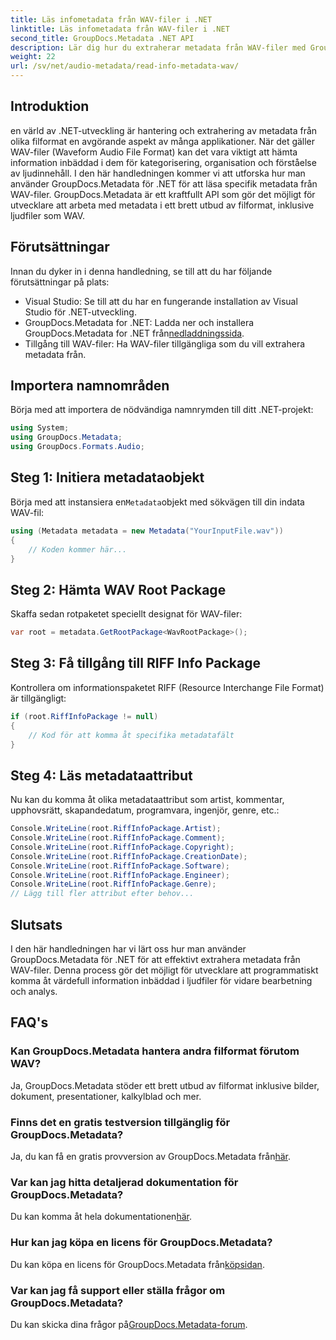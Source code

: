 ```yaml
---
title: Läs infometadata från WAV-filer i .NET
linktitle: Läs infometadata från WAV-filer i .NET
second_title: GroupDocs.Metadata .NET API
description: Lär dig hur du extraherar metadata från WAV-filer med GroupDocs.Metadata för .NET. Dyk in i denna steg-för-steg handledning för att utnyttja metadata för hantering av ljudfiler.
weight: 22
url: /sv/net/audio-metadata/read-info-metadata-wav/
---
```

## Introduktion
en värld av .NET-utveckling är hantering och extrahering av metadata från olika filformat en avgörande aspekt av många applikationer. När det gäller WAV-filer (Waveform Audio File Format) kan det vara viktigt att hämta information inbäddad i dem för kategorisering, organisation och förståelse av ljudinnehåll.
I den här handledningen kommer vi att utforska hur man använder GroupDocs.Metadata för .NET för att läsa specifik metadata från WAV-filer. GroupDocs.Metadata är ett kraftfullt API som gör det möjligt för utvecklare att arbeta med metadata i ett brett utbud av filformat, inklusive ljudfiler som WAV.
## Förutsättningar
Innan du dyker in i denna handledning, se till att du har följande förutsättningar på plats:
- Visual Studio: Se till att du har en fungerande installation av Visual Studio för .NET-utveckling.
-  GroupDocs.Metadata for .NET: Ladda ner och installera GroupDocs.Metadata for .NET från[nedladdningssida](https://releases.groupdocs.com/metadata/net/).
- Tillgång till WAV-filer: Ha WAV-filer tillgängliga som du vill extrahera metadata från.

## Importera namnområden
Börja med att importera de nödvändiga namnrymden till ditt .NET-projekt:
```csharp
using System;
using GroupDocs.Metadata;
using GroupDocs.Formats.Audio;
```
## Steg 1: Initiera metadataobjekt
 Börja med att instansiera en`Metadata`objekt med sökvägen till din indata WAV-fil:
```csharp
using (Metadata metadata = new Metadata("YourInputFile.wav"))
{
    // Koden kommer här...
}
```
## Steg 2: Hämta WAV Root Package
Skaffa sedan rotpaketet speciellt designat för WAV-filer:
```csharp
var root = metadata.GetRootPackage<WavRootPackage>();
```
## Steg 3: Få tillgång till RIFF Info Package
Kontrollera om informationspaketet RIFF (Resource Interchange File Format) är tillgängligt:
```csharp
if (root.RiffInfoPackage != null)
{
    // Kod för att komma åt specifika metadatafält
}
```
## Steg 4: Läs metadataattribut
Nu kan du komma åt olika metadataattribut som artist, kommentar, upphovsrätt, skapandedatum, programvara, ingenjör, genre, etc.:
```csharp
Console.WriteLine(root.RiffInfoPackage.Artist);
Console.WriteLine(root.RiffInfoPackage.Comment);
Console.WriteLine(root.RiffInfoPackage.Copyright);
Console.WriteLine(root.RiffInfoPackage.CreationDate);
Console.WriteLine(root.RiffInfoPackage.Software);
Console.WriteLine(root.RiffInfoPackage.Engineer);
Console.WriteLine(root.RiffInfoPackage.Genre);
// Lägg till fler attribut efter behov...
```

## Slutsats
I den här handledningen har vi lärt oss hur man använder GroupDocs.Metadata för .NET för att effektivt extrahera metadata från WAV-filer. Denna process gör det möjligt för utvecklare att programmatiskt komma åt värdefull information inbäddad i ljudfiler för vidare bearbetning och analys.

## FAQ's
### Kan GroupDocs.Metadata hantera andra filformat förutom WAV?
Ja, GroupDocs.Metadata stöder ett brett utbud av filformat inklusive bilder, dokument, presentationer, kalkylblad och mer.
### Finns det en gratis testversion tillgänglig för GroupDocs.Metadata?
 Ja, du kan få en gratis provversion av GroupDocs.Metadata från[här](https://releases.groupdocs.com/).
### Var kan jag hitta detaljerad dokumentation för GroupDocs.Metadata?
 Du kan komma åt hela dokumentationen[här](https://tutorials.groupdocs.com/metadata/net/).
### Hur kan jag köpa en licens för GroupDocs.Metadata?
 Du kan köpa en licens för GroupDocs.Metadata från[köpsidan](https://purchase.groupdocs.com/buy).
### Var kan jag få support eller ställa frågor om GroupDocs.Metadata?
 Du kan skicka dina frågor på[GroupDocs.Metadata-forum](https://forum.groupdocs.com/c/metadata/14).